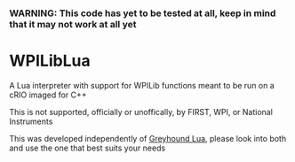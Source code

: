 ### WARNING: This code has yet to be tested at all, keep in mind that it may not work at all yet

WPILibLua
=========

A Lua interpreter with support for WPILib functions meant to be run on a cRIO imaged for C++

This is not supported, officially or unoffically, by FIRST, WPI, or National Instruments

This was developed independently of [Greyhound Lua](http://hg.zombiezen.com/greyhound-lua/overview), please look into both and use the one that best suits your needs
